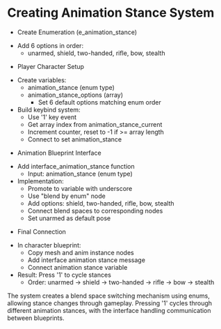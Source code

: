 # Creating Animation Stance System

* Create Enumeration (e_animation_stance)
 - Add 6 options in order:
   * unarmed, shield, two-handed, rifle, bow, stealth

* Player Character Setup
 - Create variables:
   * animation_stance (enum type)
   * animation_stance_options (array)
     - Set 6 default options matching enum order
 - Build keybind system:
   * Use '1' key event
   * Get array index from animation_stance_current
   * Increment counter, reset to -1 if >= array length
   * Connect to set animation_stance

* Animation Blueprint Interface
 - Add interface_animation_stance function
   * Input: animation_stance (enum type)
 - Implementation:
   * Promote to variable with underscore
   * Use "blend by enum" node
   * Add options: shield, two-handed, rifle, bow, stealth
   * Connect blend spaces to corresponding nodes
   * Set unarmed as default pose

* Final Connection
 - In character blueprint:
   * Copy mesh and anim instance nodes
   * Add interface animation stance message
   * Connect animation stance variable
 - Result: Press '1' to cycle stances
   * Order: unarmed → shield → two-handed → rifle → bow → stealth

The system creates a blend space switching mechanism using enums, allowing stance changes through gameplay. Pressing '1' cycles through different animation stances, with the interface handling communication between blueprints.
